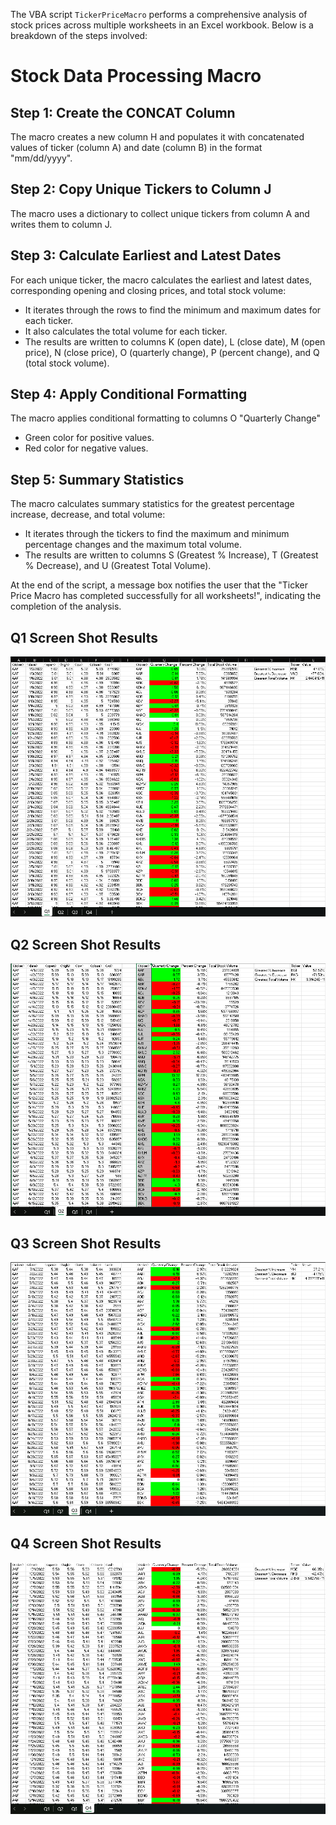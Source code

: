 The VBA script `TickerPriceMacro` performs a comprehensive analysis of stock prices across multiple worksheets in an Excel workbook. Below is a breakdown of the steps involved:

# Stock Data Processing Macro

## Step 1: Create the CONCAT Column
The macro creates a new column H and populates it with concatenated values of ticker (column A) and date (column B) in the format "mm/dd/yyyy".

## Step 2: Copy Unique Tickers to Column J
The macro uses a dictionary to collect unique tickers from column A and writes them to column J.

## Step 3: Calculate Earliest and Latest Dates
For each unique ticker, the macro calculates the earliest and latest dates, corresponding opening and closing prices, and total stock volume:

- It iterates through the rows to find the minimum and maximum dates for each ticker.
- It also calculates the total volume for each ticker.
- The results are written to columns K (open date), L (close date), M (open price), N (close price), O (quarterly change), P (percent change), and Q (total stock volume).

## Step 4: Apply Conditional Formatting
The macro applies conditional formatting to columns O "Quarterly Change"

- Green color for positive values.
- Red color for negative values.

## Step 5: Summary Statistics
The macro calculates summary statistics for the greatest percentage increase, decrease, and total volume:

- It iterates through the tickers to find the maximum and minimum percentage changes and the maximum total volume.
- The results are written to columns S (Greatest % Increase), T (Greatest % Decrease), and U (Greatest Total Volume).

At the end of the script, a message box notifies the user that the "Ticker Price Macro has completed successfully for all worksheets!", indicating the completion of the analysis.

## Q1 Screen Shot Results

![alt text](<Screenshot Q1.png>)

## Q2 Screen Shot Results

![alt text](<Screenshot Q2.png>)

## Q3 Screen Shot Results 

![alt text](<Screenshot Q3.png>)

## Q4 Screen Shot Results

![alt text](<Screenshot Q4.png>)

